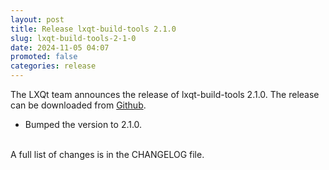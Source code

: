 ```yaml
---
layout: post
title: Release lxqt-build-tools 2.1.0
slug: lxqt-build-tools-2-1-0
date: 2024-11-05 04:07
promoted: false
categories: release
---
```

The LXQt team announces the release of lxqt-build-tools 2.1.0.
The release can be downloaded from [Github](https://github.com/lxqt/lxqt-build-tools/releases).

 * Bumped the version to 2.1.0.

<br/>
A full list of changes is in the CHANGELOG file.
<br/>
